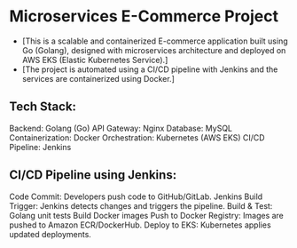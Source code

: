 # Microservices E-Commerce Project

- [This is a scalable and containerized E-commerce application built using Go
(Golang), designed with microservices architecture and deployed on AWS
EKS (Elastic Kubernetes Service).]
- [The project is automated using a CI/CD pipeline with Jenkins and the
services are containerized using Docker.]

## Tech Stack:

Backend: Golang (Go)
API Gateway: Nginx
Database: MySQL
Containerization: Docker
Orchestration: Kubernetes (AWS EKS)
CI/CD Pipeline: Jenkins

## CI/CD Pipeline using Jenkins:

Code Commit: Developers push code to GitHub/GitLab.
Jenkins Build Trigger: Jenkins detects changes and triggers the pipeline.
Build & Test:
Golang unit tests
Build Docker images
Push to Docker Registry: Images are pushed to Amazon ECR/DockerHub.
Deploy to EKS: Kubernetes applies updated deployments.          
